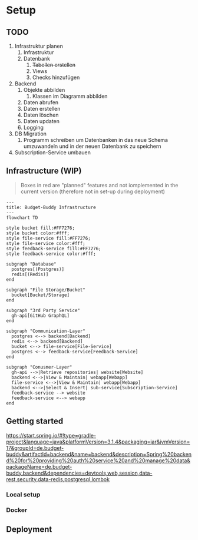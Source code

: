 # Setup

## TODO

1. Infrastruktur planen
   1. Infrastruktur
   2. Datenbank
      1. ~~Tabellen erstellen~~
      2. Views
      3. Checks hinzufügen
2. Backend
   1. Objekte abbilden
      1. Klassen im Diagramm abbilden
   2. Daten abrufen
   3. Daten erstellen
   4. Daten löschen
   5. Daten updaten
   6. Logging
3. DB Migration
   1. Programm schreiben um Datenbanken in das neue Schema umzuwandeln und in der neuen Datenbank zu speichern
4. Subscription-Service umbauen

## Infrastructure (WIP)

> Boxes in red are "planned" features and not iomplemented in the current version (therefore not in set-up during deployment)

```mermaid
---
title: Budget-Buddy Infrastructure
---
flowchart TD

style bucket fill:#FF7276;
style bucket color:#fff;
style file-service fill:#FF7276;
style file-service color:#fff;
style feedback-service fill:#FF7276;
style feedback-service color:#fff;

subgraph "Database"
  postgres[(Postgres)]
  redis[(Redis)]
end

subgraph "File Storage/Bucket"
  bucket[Bucket/Storage]
end

subgraph "3rd Party Service"
  gh-api[GitHub GraphQL]
end

subgraph "Communication-Layer"
  postgres <--> backend[Backend]
  redis <--> backend[Backend]
  bucket <--> file-service[File-Service]
  postgres <--> feedback-service[Feedback-Service]
end

subgraph "Conusmer-Layer"
  gh-api -->|Retrieve repositories| website[Website]
  backend <-->|View & Maintain| webapp[Webapp]
  file-service <-->|View & Maintain| webapp[Webapp]
  backend <-->|Select & Insert| sub-service[Subscription-Service]
  feedback-service --> website
  feedback-service <--> webapp
end
```

## Getting started
https://start.spring.io/#!type=gradle-project&language=java&platformVersion=3.1.4&packaging=jar&jvmVersion=17&groupId=de.budget-buddy&artifactId=backend&name=backend&description=Spring%20backend%20for%20providing%20auth%20service%20and%20manage%20data&packageName=de.budget-buddy.backend&dependencies=devtools,web,session,data-rest,security,data-redis,postgresql,lombok
### Local setup

### Docker

## Deployment
